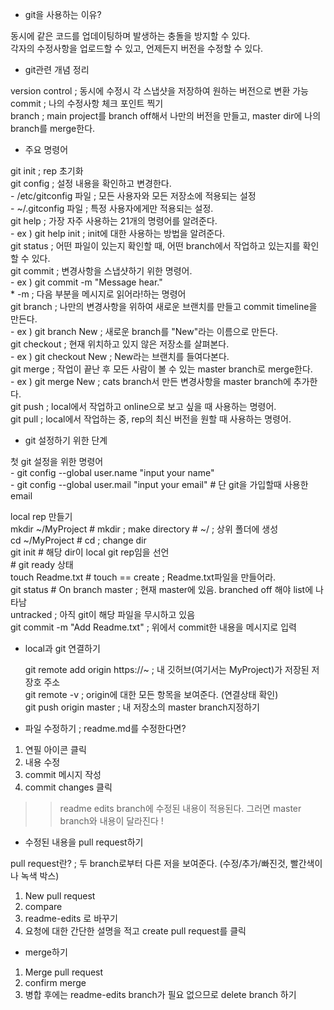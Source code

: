 * git을 사용하는 이유?

동시에 같은 코드를 업데이팅하며 발생하는 충돌을 방지할 수 있다.  
각자의 수정사항을 업로드할 수 있고, 언제든지 버전을 수정할 수 있다.  

* git관련 개념 정리

version control ; 동시에 수정시 각 스냅샷을 저장하여 원하는 버전으로 변환 가능  
commit ; 나의 수정사항 체크 포인트 찍기  
branch ; main project를 branch off해서 나만의 버전을 만들고, master dir에 나의 branch를 merge한다.  


* 주요 명령어

git init ; rep 초기화  
git config ; 설정 내용을 확인하고 변경한다.  
	- /etc/gitconfig 파일 ; 모든 사용자와 모든 저장소에 적용되는 설정  
	- ~/.gitconfig 파일 ; 특정 사용자에게만 적용되는 설정.  
git help ; 가장 자주 사용하는 21개의 명령어를 알려준다.  
	- ex ) git help init ; init에 대한 사용하는 방법을 알려준다.  
git status ; 어떤 파일이 있는지 확인할 때, 어떤 branch에서 작업하고 있는지를 확인할 수 있다.  
git commit ; 변경사항을 스냅샷하기 위한 명령어.  
	- ex ) git commit -m "Message hear."  
		* -m ; 다음 부분을 메시지로 읽어라!하는 명령어  
git branch ; 나만의 변경사항을 위하여 새로운 브랜치를 만들고 commit timeline을 만든다.  
	- ex ) git branch New ; 새로운 branch를 "New"라는 이름으로 만든다.  
git checkout ; 현재 위치하고 있지 않은 저장소를 살펴본다.  
	- ex ) git checkout New ; New라는 브랜치를 들여다본다.  
git merge ; 작업이 끝난 후 모든 사람이 볼 수 있는 master branch로 merge한다.  
	- ex )  git merge New ; cats branch서 만든 변경사항을 master branch에 추가한다.   
git push ; local에서 작업하고 online으로 보고 싶을 때 사용하는 명령어.   
git pull ; local에서 작업하는 중, rep의 최신 버전을 원할 때 사용하는 명령어.  
  
* git 설정하기 위한 단계  
  
첫 git 설정을 위한 명령어  
	- git config --global user.name "input your name"  
	- git config --global user.mail "input your email" # 단 git을 가입할때 사용한 email  
  
local rep 만들기  
	mkdir ~/MyProject   # mkdir ; make directory # ~/ ; 상위 폴더에 생성  
	cd ~/MyProject      # cd ; change dir  
	git init	    # 해당 dir이 local git rep임을 선언  
			    # git ready 상태  
	touch Readme.txt    # touch == create ; Readme.txt파일을 만들어라.  
	git status	    # On branch master ; 현재 master에 있음. branched off 해야 list에 나타남  
			      untracked	; 아직 git이 해당 파일을 무시하고 있음  
	git commit -m "Add Readme.txt" ; 위에서 commit한 내용을 메시지로 입력  
  
* local과 git 연결하기  
  
	git remote add origin https://~ ; 내 깃허브(여기서는 MyProject)가 저장된 저장호 주소  
	git remote -v ; origin에 대한 모든 항목을 보여준다. (연결상태 확인)  
	git push origin master ; 내 저장소의 master branch지정하기  
  
* 파일 수정하기 ; readme.md를 수정한다면?  
  
1. 연필 아이콘 클릭
2. 내용 수정
3. commit 메시지 작성
4. commit changes 클릭  
>> readme edits branch에 수정된 내용이 적용된다. 그러면 master branch와 내용이 달라진다 !  
  
* 수정된 내용을 pull request하기

pull request란? ; 두 branch로부터 다른 저을 보여준다. (수정/추가/빠진것, 빨간색이나 녹색 박스)  
1. New pull request  
2. compare
3. readme-edits 로 바꾸기
4. 요청에 대한 간단한 설명을 적고 create pull request를 클릭

* merge하기

1. Merge pull request
2. confirm merge
3. 병합 후에는 readme-edits branch가 필요 없으므로 delete branch 하기
	

